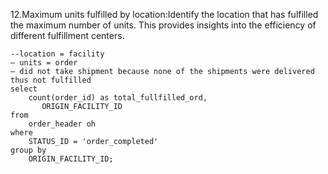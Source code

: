 12.Maximum units fulfilled by location:Identify the location that has fulfilled the maximum number of units. This provides insights into the efficiency of different fulfillment centers.
```
--location = facility 
– units = order 
– did not take shipment because none of the shipments were delivered thus not fulfilled
select
	count(order_id) as total_fullfilled_ord,
	   ORIGIN_FACILITY_ID
from
	order_header oh
where
	STATUS_ID = 'order_completed'
group by
	ORIGIN_FACILITY_ID;
```
